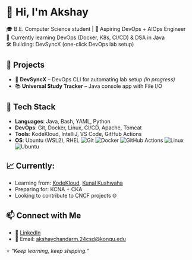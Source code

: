 # 👋 Hi, I'm Akshay

🎓 B.E. Computer Science student | 🚀 Aspiring DevOps + AIOps Engineer  
🎯 Currently learning DevOps (Docker, K8s, CI/CD) & DSA in Java  
🛠️ Building: DevSyncX (one-click DevOps lab setup) 

## 🚀 Projects
- 🔧 **DevSyncX** – DevOps CLI for automating lab setup *(in progress)*
- 📚 **Universal Study Tracker** – Java console app with File I/O

## 🧰 Tech Stack
- **Languages**: Java, Bash, YAML, Python
- **DevOps**: Git, Docker, Linux, CI/CD, Apache, Tomcat
- **Tools**: KodeKloud, IntelliJ, VS Code, GitHub Actions
- **OS**: Ubuntu (WSL2), RHEL
![Git](https://img.shields.io/badge/-Git-F05032?style=flat&logo=git)
![Docker](https://img.shields.io/badge/-Docker-2496ED?style=flat&logo=docker)
![GitHub Actions](https://img.shields.io/badge/-GitHub%20Actions-2088FF?style=flat&logo=github-actions)
![Linux](https://img.shields.io/badge/-Linux-FCC624?style=flat&logo=linux)
![Ubuntu](https://img.shields.io/badge/-Ubuntu-E95420?style=flat&logo=ubuntu)

## 📈 Currently:
- Learning from: [KodeKloud](https://kodekloud.com/), [Kunal Kushwaha](https://github.com/kunal-kushwaha)
- Preparing for: KCNA + CKA
- Looking to contribute to CNCF projects 🌐

## 📫 Connect with Me
- 💼 [LinkedIn](https://www.linkedin.com/in/akshay-chandar-0129b7291)  
- 📧 Email: akshaychandarm.24csd@kongu.edu


⭐ *“Keep learning, keep shipping.”*
